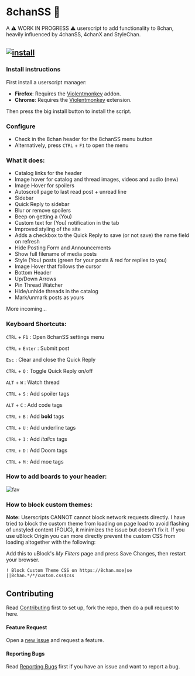 # 8chanSS :beginner:

A :warning: WORK IN PROGRESS :warning: userscript to add functionality to 8chan, heavily influenced by 4chanSS, 4chanX and StyleChan.


## [![install](https://github.com/user-attachments/assets/9a9d62fd-0b3e-460b-bb6c-092dd38b2b8d)](https://github.com/otacoo/8chanSS/raw/refs/heads/main/builds/8chanSS.user.js)


### Install instructions

First install a userscript manager:
- **Firefox**: Requires the [Violentmonkey](https://addons.mozilla.org/en-US/firefox/addon/violentmonkey/) addon.
- **Chrome**: Requires the [Violentmonkey](https://chromewebstore.google.com/detail/violentmonkey/jinjaccalgkegednnccohejagnlnfdag/) extension.

Then press the big install button to install the script.


### Configure
- Check in the 8chan header for the 8chanSS menu button
- Alternatively, press `CTRL` + `F1` to open the menu


### What it does:
- Catalog links for the header
- Image hover for catalog and thread images, videos and audio (new)
- Image Hover for spoilers
- Autoscroll page to last read post + unread line
- Sidebar
- Quick Reply to sidebar
- Blur or remove spoilers
- Beep on getting a (You)
- Custom text for (You) notification in the tab
- Improved styling of the site
- Adds a checkbox to the Quick Reply to save (or not save) the name field on refresh
- Hide Posting Form and Announcements
- Show full filename of media posts
- Style (You) posts (green for your posts & red for replies to you)
- Image Hover that follows the cursor
- Bottom Header
- Up/Down Arrows
- Pin Thread Watcher
- Hide/unhide threads in the catalog
- Mark/unmark posts as yours

More incoming...

### Keyboard Shortcuts:

`CTRL` + `F1` : Open 8chanSS settings menu

`CTRL` + `Enter` : Submit post

`Esc` : Clear and close the Quick Reply

`CTRL` + `Q` : Toggle Quick Reply on/off

`ALT` + `W` : Watch thread

`CTRL` + `S` : Add spoiler tags

`ALT` + `C` : Add code tags

`CTRL` + `B` : Add **bold** tags

`CTRL` + `U` : Add underline tags

`CTRL` + `I` : Add *italics* tags

`CTRL` + `D` : Add Doom tags

`CTRL` + `M` : Add moe tags

### How to add boards to your header:

![fav](https://github.com/user-attachments/assets/8b97ca2b-8e9e-46e3-bc8b-37e4c7c42712)

### How to block custom themes:

**Note:** Userscripts CANNOT cannot block network requests directly. I have tried to block the custom theme from loading on page load to avoid flashing of unstyled content (FOUC), it minimizes the issue but doesn't fix it.
If you use uBlock Origin you can more directly prevent the custom CSS from loading altogether with the following:

Add this to uBlock's *My Filters* page and press Save Changes, then restart your browser.

```
! Block Custom Theme CSS on https://8chan.moe|se
||8chan.*/*/custom.css$css
```

## Contributing
Read [Contributing](https://github.com/otacoo/8chanSS/blob/main/CONTRIBUTING.md#development--contribution) first to set up, fork the repo, then do a pull request to here.

#### Feature Request
Open a [new issue](https://github.com/otacoo/8chanSS/issues) and request a feature.

#### Reporting Bugs

Read [Reporting Bugs](https://github.com/otacoo/8chanSS/blob/main/CONTRIBUTING.md#reporting-bugs-and-suggestions) first if you have an issue and want to report a bug.

